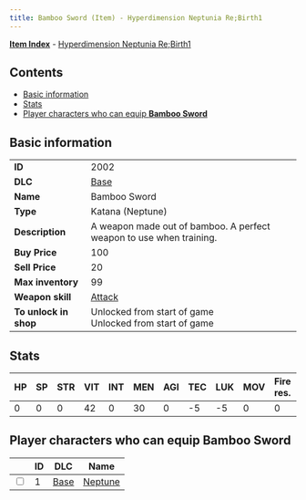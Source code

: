 ```yaml
---
title: Bamboo Sword (Item) - Hyperdimension Neptunia Re;Birth1
---
```


[**Item Index**](/neptunia/rb1/item/index.html) - [Hyperdimension Neptunia Re;Birth1](/neptunia/rb1)

## Contents

- [Basic information](#basic-information)
- [Stats](#stats)
- [Player characters who can equip **Bamboo Sword**](#player-characters-who-can-equip-bamboo-sword)
## Basic information

|   |   |
| -- | -- |
| **ID** | 2002 |
| **DLC** | [Base](/neptunia/rb1/dlc/1-base.html) |
| **Name** | Bamboo Sword |
| **Type** | Katana (Neptune) |
| **Description** | A weapon made out of bamboo. A perfect weapon to use when training. |
| **Buy Price** | 100 |
| **Sell Price** | 20 |
| **Max inventory** | 99 |
| **Weapon skill** | [Attack](/neptunia/rb1/skill/1-1-attack.html) |
| **To unlock in shop** | Unlocked from start of game<br />Unlocked from start of game |


## Stats

| HP | SP | STR | VIT | INT | MEN | AGI | TEC | LUK | MOV | Fire res. | Ice res. | Wind res. | Lightning res. |
| -- | -- | --- | --- | --- | --- | --- | --- | --- | --- | --------- | -------- | --------- | -------------- |
| 0 | 0 | 0 | 42 | 0 | 30 | 0 | -5 | -5 | 0 | 0 | 0 | 0 | 0 |


## Player characters who can equip **Bamboo Sword**

|    | ID | DLC | Name |
| -- | -- | --- | ---- |
| <input type="checkbox" id="rb1-player-1-1" class="trackbox" /> | 1 | [Base](/neptunia/rb1/dlc/1-base.html) | [Neptune](/neptunia/rb1/player/1-1-neptune.html) |
